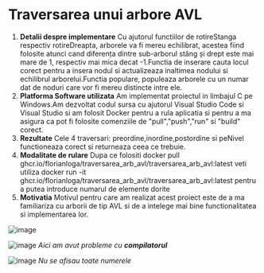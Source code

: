# Traversarea unui arbore AVL

1. **Detalii despre implementare**
Cu ajutorul functiilor de rotireStanga respectiv rotireDreapta, arborele va fi mereu echilibrat, acestea fiind folosite atunci cand diferența dintre sub-arborul stâng și drept este mai mare de 1, respectiv mai mica decat -1.Functia de inserare cauta locul corect pentru a insera nodul si actualizeaza inaltimea nodului si echilibrul arborelui.Functia populare, populeaza arborele cu un numar dat de noduri care vor fi mereu distincte intre ele.
2. **Platforma Software utilizata**
Am implementat proiectul in limbajul C pe Windows.Am dezvoltat codul sursa cu ajutorul Visual Studio Code si Visual Studio si am folosit Docker pentru a rula aplicatia si pentru a ma asigura ca pot fi folosite comenziile de "pull","push","run" si "build" corect.
3. **Rezultate**
Cele 4 traversari: preordine,inordine,postordine si peNivel functioneaza corect si returneaza ceea ce trebuie.
4. **Modalitate de rulare**
Dupa ce folositi  docker pull ghcr.io/florianloga/traversarea_arb_avl/traversarea_arb_avl:latest veti utiliza docker run -it ghcr.io/florianloga/traversarea_arb_avl/traversarea_arb_avl:latest pentru a putea introduce numarul de elemente dorite
5. **Motivatia**
Motivul pentru care am realizat acest proiect este de a ma familiariza cu arborii de tip AVL si de a intelege mai bine functionalitatea si implementarea lor.

![image](https://github.com/user-attachments/assets/75d8117d-7073-45f9-81ec-70ceb5bdef77)

![image](https://github.com/user-attachments/assets/c35da67e-18cf-4dc6-b3a8-c7cecf7cc0c7)
*Aici am avut probleme cu **compilatorul***

![image](https://github.com/user-attachments/assets/cc1fcd0f-23c6-4f4c-b52d-b78d47c26839)
*Nu se afisau toate numerele*

